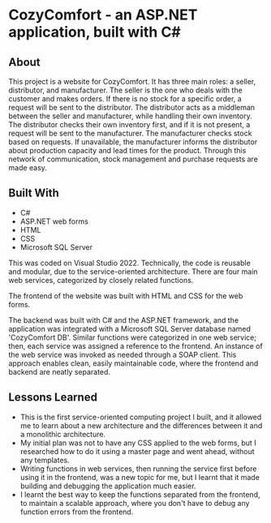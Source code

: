 # CozyComfort - an ASP.NET application, built with C#

## About
This project is a website for CozyComfort. It has three main roles: a seller, distributor, and manufacturer.
The seller is the one who deals with the customer and makes orders. If there is no stock for a specific order, a request will be sent to the distributor. 
The distributor acts as a middleman between the seller and manufacturer, while handling their own inventory. The distributor checks their own inventory first, and if it is not present, a request will be sent to the manufacturer.
The manufacturer checks stock based on requests. If unavailable, the manufacturer informs the distributor about production capacity and lead times for the product. 
Through this network of communication, stock management and purchase requests are made easy. 


## Built With
* C#
* ASP.NET web forms
* HTML
* CSS
* Microsoft SQL Server

This was coded on Visual Studio 2022. Technically, the code is reusable and modular, due to the service-oriented architecture. There are four main web services, categorized by closely related functions. 

The frontend of the website was built with HTML and CSS for the web forms. 

The backend was built with C# and the ASP.NET framework, and the application was integrated with a Microsoft SQL Server database named 'CozyComfort DB'. Similar functions were categorized in one web service; then, each service was assigned a reference to the frontend. An instance of the web service was invoked as needed through a SOAP client. This approach enables clean, easily maintainable code, where the frontend and backend are neatly separated.

## Lessons Learned

* This is the first service-oriented computing project I built, and it allowed me to learn about a new architecture and the differences between it and a monolithic architecture.
* My initial plan was not to have any CSS applied to the web forms, but I researched how to do it using a master page and went ahead, without any templates.
* Writing functions in web services, then running the service first before using it in the frontend, was a new topic for me, but I learnt that it made building and debugging the application much easier.
* I learnt the best way to keep the functions separated from the frontend, to maintain a scalable approach, where you don't have to debug any function errors from the frontend.

